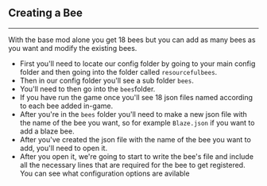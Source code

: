 ## **Creating a Bee**
***

With the base mod alone you get 18 bees but you can add as many bees as you want and modify the existing bees.

* First you'll need to locate our config folder by going to your main config folder and then going into the folder called `resourcefulbees`.
* Then in our config folder you'll see a sub folder `bees`.
* You'll need to then go into the `bees`folder. 
* If you have run the game once you'll see 18 json files named according to each bee added in-game. 
* After you're in the `bees` folder you'll need to make a new json file with the name of the bee you want, so for example `Blaze.json` if you want to add a blaze bee. 
* After you've created the json file with the name of the bee you want to add, you'll need to open it. 
* After you open it, we're going to start to write the bee's file and include all the necessary lines that are required for the bee to get registered. You can see what configuration options are avilable 
<!--stackedit_data:
eyJoaXN0b3J5IjpbMjM1Njk2NzVdfQ==
-->